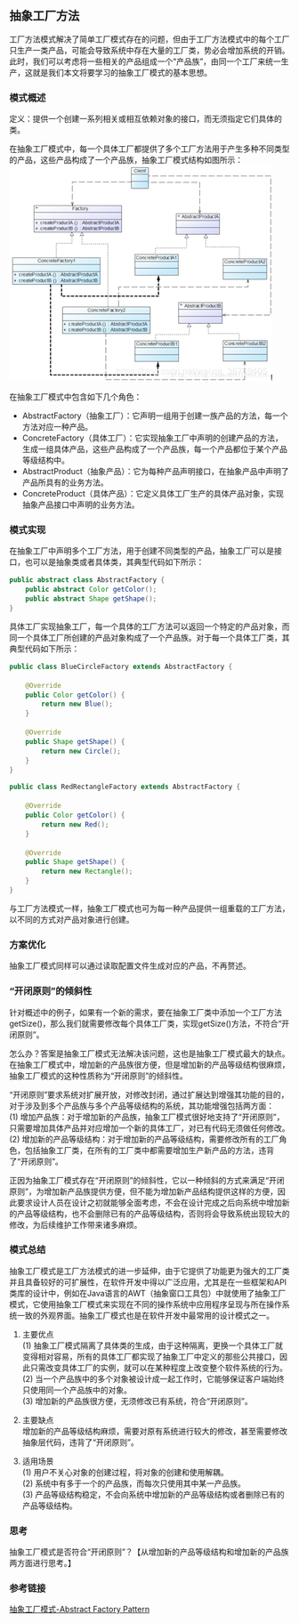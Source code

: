 ## 抽象工厂方法

工厂方法模式解决了简单工厂模式存在的问题，但由于工厂方法模式中的每个工厂只生产一类产品，可能会导致系统中存在大量的工厂类，势必会增加系统的开销。此时，我们可以考虑将一些相关的产品组成一个“产品族”，由同一个工厂来统一生产，这就是我们本文将要学习的抽象工厂模式的基本思想。

### 模式概述

定义：提供一个创建一系列相关或相互依赖对象的接口，而无须指定它们具体的类。

在抽象工厂模式中，每一个具体工厂都提供了多个工厂方法用于产生多种不同类型的产品，这些产品构成了一个产品族，抽象工厂模式结构如图所示：<br/>
![](image/抽象工厂模式结构图.png)

在抽象工厂模式中包含如下几个角色：
* AbstractFactory（抽象工厂）：它声明一组用于创建一族产品的方法，每一个方法对应一种产品。
* ConcreteFactory（具体工厂）：它实现抽象工厂中声明的创建产品的方法，生成一组具体产品，这些产品构成了一个产品族，每一个产品都位于某个产品等级结构中。
* AbstractProduct（抽象产品）：它为每种产品声明接口，在抽象产品中声明了产品所具有的业务方法。
* ConcreteProduct（具体产品）：它定义具体工厂生产的具体产品对象，实现抽象产品接口中声明的业务方法。

### 模式实现

在抽象工厂中声明多个工厂方法，用于创建不同类型的产品，抽象工厂可以是接口，也可以是抽象类或者具体类，其典型代码如下所示：

```java
public abstract class AbstractFactory {
    public abstract Color getColor();
    public abstract Shape getShape();
}
```

具体工厂实现抽象工厂，每一个具体的工厂方法可以返回一个特定的产品对象，而同一个具体工厂所创建的产品对象构成了一个产品族。对于每一个具体工厂类，其典型代码如下所示：

```java
public class BlueCircleFactory extends AbstractFactory {

    @Override
    public Color getColor() {
        return new Blue();
    }

    @Override
    public Shape getShape() {
        return new Circle();
    }
}
```

```java
public class RedRectangleFactory extends AbstractFactory {

    @Override
    public Color getColor() {
        return new Red();
    }

    @Override
    public Shape getShape() {
        return new Rectangle();
    }
}
```

与工厂方法模式一样，抽象工厂模式也可为每一种产品提供一组重载的工厂方法，以不同的方式对产品对象进行创建。

### 方案优化

抽象工厂模式同样可以通过读取配置文件生成对应的产品，不再赘述。

### “开闭原则”的倾斜性

针对概述中的例子，如果有一个新的需求，要在抽象工厂类中添加一个工厂方法getSize()，那么我们就需要修改每个具体工厂类，实现getSize()方法，不符合“开闭原则”。

怎么办？答案是抽象工厂模式无法解决该问题，这也是抽象工厂模式最大的缺点。在抽象工厂模式中，增加新的产品族很方便，但是增加新的产品等级结构很麻烦，抽象工厂模式的这种性质称为“开闭原则”的倾斜性。

“开闭原则”要求系统对扩展开放，对修改封闭，通过扩展达到增强其功能的目的，对于涉及到多个产品族与多个产品等级结构的系统，其功能增强包括两方面：<br/>
(1) 增加产品族：对于增加新的产品族，抽象工厂模式很好地支持了“开闭原则”，只需要增加具体产品并对应增加一个新的具体工厂，对已有代码无须做任何修改。<br/>
(2) 增加新的产品等级结构：对于增加新的产品等级结构，需要修改所有的工厂角色，包括抽象工厂类，在所有的工厂类中都需要增加生产新产品的方法，违背了“开闭原则”。

正因为抽象工厂模式存在“开闭原则”的倾斜性，它以一种倾斜的方式来满足“开闭原则”，为增加新产品族提供方便，但不能为增加新产品结构提供这样的方便，因此要求设计人员在设计之初就能够全面考虑，不会在设计完成之后向系统中增加新的产品等级结构，也不会删除已有的产品等级结构，否则将会导致系统出现较大的修改，为后续维护工作带来诸多麻烦。


### 模式总结

抽象工厂模式是工厂方法模式的进一步延伸，由于它提供了功能更为强大的工厂类并且具备较好的可扩展性，在软件开发中得以广泛应用，尤其是在一些框架和API类库的设计中，例如在Java语言的AWT（抽象窗口工具包）中就使用了抽象工厂模式，它使用抽象工厂模式来实现在不同的操作系统中应用程序呈现与所在操作系统一致的外观界面。抽象工厂模式也是在软件开发中最常用的设计模式之一。

1. 主要优点<br/>
(1) 抽象工厂模式隔离了具体类的生成，由于这种隔离，更换一个具体工厂就变得相对容易，所有的具体工厂都实现了抽象工厂中定义的那些公共接口，因此只需改变具体工厂的实例，就可以在某种程度上改变整个软件系统的行为。<br/>
(2) 当一个产品族中的多个对象被设计成一起工作时，它能够保证客户端始终只使用同一个产品族中的对象。<br/>
(3) 增加新的产品族很方便，无须修改已有系统，符合“开闭原则”。

2. 主要缺点<br/>
增加新的产品等级结构麻烦，需要对原有系统进行较大的修改，甚至需要修改抽象层代码，违背了“开闭原则”。

3. 适用场景<br/>
(1) 用户不关心对象的创建过程，将对象的创建和使用解耦。<br/>
(2) 系统中有多于一个的产品族，而每次只使用其中某一产品族。<br/>
(3) 产品等级结构稳定，不会向系统中增加新的产品等级结构或者删除已有的产品等级结构。

### 思考
抽象工厂模式是否符合“开闭原则”？【从增加新的产品等级结构和增加新的产品族两方面进行思考。】

### 参考链接
[抽象工厂模式-Abstract Factory Pattern](https://gof.quanke.name/%E6%8A%BD%E8%B1%A1%E5%B7%A5%E5%8E%82%E6%A8%A1%E5%BC%8F-Abstract%20%20Factory%20Pattern.html)